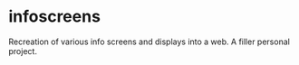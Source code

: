 # infoscreens
Recreation of various info screens and displays into a web. A filler personal project.

